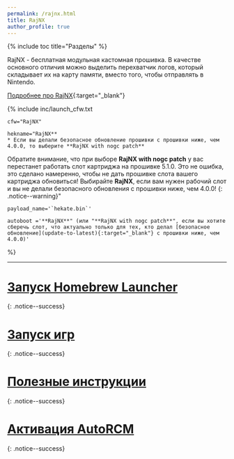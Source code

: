 ```yaml
---
permalink: /rajnx.html
title: RajNX
author_profile: true
---
```

{% include toc title="Разделы" %}

RajNX - бесплатная модульная кастомная прошивка. В качестве основного отличия можно выделить перехватчик логов, который складывает их на карту памяти, вместо того, чтобы отправлять в Nintendo. 

[Подробнее про RajNX](launch-cfw#rajnx){:target="_blank"}

{% include inc/launch_cfw.txt
 
	cfw="RajNX" 

	hekname="RajNX**
	* Если вы делали безопасное обновление прошивки с прошивки ниже, чем 4.0.0, то выберите **RajNX with nogc patch**

Обратите внимание, что при выборе **RajNX with nogc patch** у вас перестанет работать слот картриджа на прошивке 5.1.0. Это не ошибка, это сделано намеренно, чтобы не дать прошивке слота вашего картриджа обновиться! Выбирайте **RajNX**, если вам нужен рабочий слот и вы не делали безопасного обновления с прошивки ниже, чем 4.0.0!
{: .notice--warning}" 
	
	payload_name='`hekate.bin`'

	autoboot ='**RajNX**" (или "**RajNX with nogc patch**", если вы хотите сберечь слот, что актуально только для тех, кто делал [безопасное обновление](update-to-latest){:target="_blank"} с прошивки ниже, чем 4.0.0)'
%}
	

___

# [Запуск Homebrew Launcher](launch-hbl#запуск-hbl-из-reinx-или-atmosphere)
{: .notice--success}
# [Запуск игр](games)
{: .notice--success}
# [Полезные инструкции](addons)
{: .notice--success}
# [Активация AutoRCM](autorcm)
{: .notice--success}